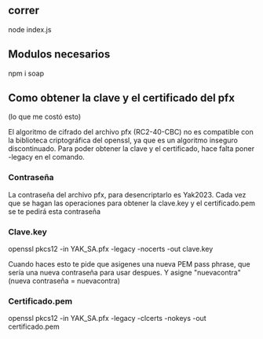 ## correr

node index.js

## Modulos necesarios

npm i soap

## Como obtener la clave y el certificado del pfx
(lo que me costó esto)

El algoritmo de cifrado del archivo pfx (RC2-40-CBC) no es compatible con la biblioteca criptográfica del openssl, ya que es un algoritmo inseguro discontinuado. Para poder obtener la clave y el certificado, hace falta poner -legacy en el comando.

### Contraseña

La contraseña del archivo pfx, para desencriptarlo es Yak2023. Cada vez que se hagan las operaciones para obtener la clave.key y el certificado.pem se te pedirá esta contraseña

### Clave.key

openssl pkcs12 -in YAK_SA.pfx -legacy -nocerts -out clave.key

Cuando haces esto te pide que asigenes una nueva PEM pass phrase, que sería una nueva contraseña para usar despues. Y asigne "nuevacontra"
(nueva contraseña = nuevacontra)

### Certificado.pem

openssl pkcs12 -in YAK_SA.pfx -legacy -clcerts -nokeys -out certificado.pem

